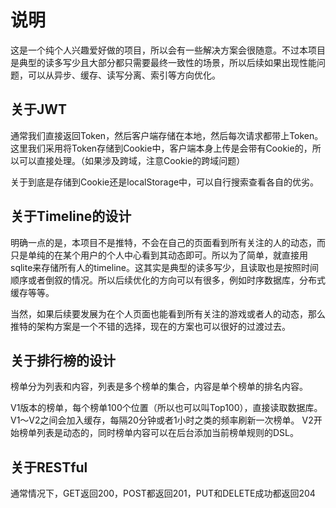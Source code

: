 # 说明

这是一个纯个人兴趣爱好做的项目，所以会有一些解决方案会很随意。不过本项目是典型的读多写少且大部分都只需要最终一致性的场景，所以后续如果出现性能问题，可以从异步、缓存、读写分离、索引等方向优化。

## 关于JWT

通常我们直接返回Token，然后客户端存储在本地，然后每次请求都带上Token。
这里我们采用将Token存储到Cookie中，客户端本身上传是会带有Cookie的，所以可以直接处理。（如果涉及跨域，注意Cookie的跨域问题）

关于到底是存储到Cookie还是localStorage中，可以自行搜索查看各自的优劣。

## 关于Timeline的设计

明确一点的是，本项目不是推特，不会在自己的页面看到所有关注的人的动态，而只是单纯的在某个用户的个人中心看到其动态即可。所以为了简单，就直接用sqlite来存储所有人的timeline。这其实是典型的读多写少，且读取也是按照时间顺序或者倒叙的情况。所以后续优化的方向可以有很多，例如时序数据库，分布式缓存等等。

当然，如果后续要发展为在个人页面也能看到所有关注的游戏或者人的动态，那么推特的架构方案是一个不错的选择，现在的方案也可以很好的过渡过去。

## 关于排行榜的设计

榜单分为列表和内容，列表是多个榜单的集合，内容是单个榜单的排名内容。

V1版本的榜单，每个榜单100个位置（所以也可以叫Top100），直接读取数据库。V1～V2之间会加入缓存，每隔20分钟或者1小时之类的频率刷新一次榜单。
V2开始榜单列表是动态的，同时榜单内容可以在后台添加当前榜单规则的DSL。

## 关于RESTful

通常情况下，GET返回200，POST都返回201，PUT和DELETE成功都返回204
